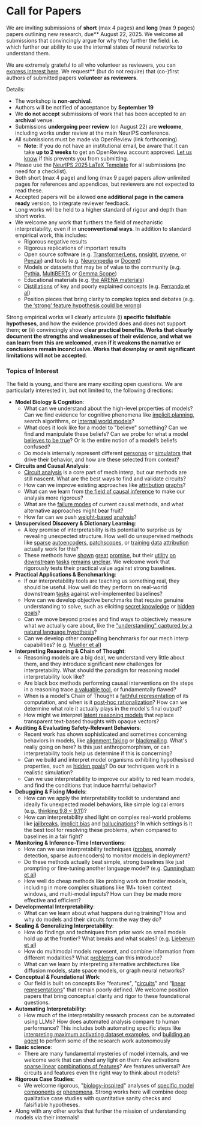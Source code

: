 # Call for Papers
We are inviting submissions of **short** (max 4 pages) and **long** (max 9 pages) papers outlining new research, due** August 22, 2025. We welcome all submissions that convincingly argue for why they further the field: i.e. which further our ability to use the internal states of neural networks to understand them. 

We are extremely grateful to all who volunteer as reviewers, you can [express interest here](https://www.google.com/url?q=https://docs.google.com/forms/d/e/1FAIpQLSdiw1SJllzoTz_nqzDTzTOGb9DV3W_truQyh-WvYj_QGIi7Mg/viewform?usp%3Ddialog&sa=D&source=editors&ust=1752340054555358&usg=AOvVaw3auNS-M7hotK7fTAX_4PTr). We request** (but do not require) that (co-)first authors of submitted papers **volunteer as reviewers**. 

Details: 
* The workshop is **non-archival**.
* Authors will be notified of acceptance by **September 19**
* We **do not accept** submissions of work that has been accepted to an **archival** venue.
* Submissions **undergoing peer review** (on August 22) are **welcome**, including works under review at the main NeurIPS conference.
* All submissions must be made via OpenReview (link forthcoming).
  * **Note**: If you do not have an institutional email, be aware that it can take **up to 2 weeks** to get an OpenReview account approved. [Let us know](mailto:neurips2025@mechinterpworkshop.com) if this prevents you from submitting.
* Please use the [NeurIPS 2025 LaTeX Template](https://www.google.com/url?q=https://media.neurips.cc/Conferences/NeurIPS2025/Styles.zip&sa=D&source=editors&ust=1752340054557619&usg=AOvVaw2kneMcoYQ59LVw0sQFxcZw) for all submissions (no need for a checklist).
* Both short (max 4 page) and long (max 9 page) papers allow unlimited pages for references and appendices, but reviewers are not expected to read these.
* Accepted papers will be allowed **one additional page in the camera ready** version, to integrate reviewer feedback.
* Long works will be held to a higher standard of rigour and depth than short works.
* We welcome any work that furthers the field of mechanistic interpretability, even if in **unconventional ways**. In addition to standard empirical work, this includes:
  * Rigorous negative results
  * Rigorous replications of important results
  * Open source software (e.g. [TransformerLens](https://www.google.com/url?q=https://github.com/neelnanda-io/TransformerLens&sa=D&source=editors&ust=1752340054559176&usg=AOvVaw1WLXFUNIoer5qiVVngxcFF), [nnsight](https://www.google.com/url?q=https://github.com/ndif-team/nnsight&sa=D&source=editors&ust=1752340054559315&usg=AOvVaw2J1N2A5o3VuHkiurUa6VGL), [pyvene](https://www.google.com/url?q=https://github.com/stanfordnlp/pyvene/tree/main/pyvene/models/mlp&sa=D&source=editors&ust=1752340054559487&usg=AOvVaw1akf7fYrOZBbiQ04uxkz-V), or [Penzai](https://www.google.com/url?q=https://github.com/google-deepmind/penzai&sa=D&source=editors&ust=1752340054559641&usg=AOvVaw3JPBfT5cC_J_qDTTurTrdl)) and tools (e.g. [Neuronpedia](https://www.google.com/url?q=http://neuronpedia.org&sa=D&source=editors&ust=1752340054559755&usg=AOvVaw3xP_1kb998oT9D7Qw1uyty) or [Docent](https://www.google.com/url?q=https://transluce.org/introducing-docent&sa=D&source=editors&ust=1752340054559890&usg=AOvVaw0pjlLGHXgV_6OCe4t9HXMd))
  * Models or datasets that may be of value to the community (e.g. [Pythia](https://www.google.com/url?q=https://arxiv.org/abs/2304.01373&sa=D&source=editors&ust=1752340054560180&usg=AOvVaw3G9b1lgMhFiFBgzhKR917B), [MultiBERTs](https://www.google.com/url?q=https://arxiv.org/abs/2106.16163&sa=D&source=editors&ust=1752340054560295&usg=AOvVaw0j5g4FkMgiEAN7H0imiQNT) or [Gemma Scope](https://www.google.com/url?q=https://arxiv.org/abs/2408.05147&sa=D&source=editors&ust=1752340054560389&usg=AOvVaw393Fr13x3g-JchQER4JxxN))
  * Educational materials (e.g. [the ARENA materials](https://www.google.com/url?q=https://arena3-chapter1-transformer-interp.streamlit.app/&sa=D&source=editors&ust=1752340054560626&usg=AOvVaw0-lvwhTrs63eUMYDL58TtO))
  * [Distillations](https://www.google.com/url?q=https://distill.pub/2017/research-debt/&sa=D&source=editors&ust=1752340054560773&usg=AOvVaw1veDKBVw1I16mfRSLpq9HD) of key and poorly explained concepts (e.g. [Ferrando et al](https://www.google.com/url?q=https://arxiv.org/abs/2405.00208&sa=D&source=editors&ust=1752340054560941&usg=AOvVaw0gjc2XKnIM9aqShAk6z7vU))
  * Position pieces that bring clarity to complex topics and debates (e.g. [the ‘strong’ feature hypothesis could be wrong](https://www.google.com/url?q=https://www.alignmentforum.org/posts/tojtPCCRpKLSHBdpn/the-strong-feature-hypothesis-could-be-wrong&sa=D&source=editors&ust=1752340054561282&usg=AOvVaw1bAlzv3mLm2X9wFNMEOl0P))

Strong empirical works will clearly articulate (i) **specific falsifiable hypotheses**, and how the evidence provided does and does not support them; **or** (ii) convincingly show **clear practical benefits. Works that clearly document the strengths and weaknesses of their evidence, and what we can learn from this are welcomed, even if it weakens the narrative or conclusions remain inconclusive. Works that downplay or omit significant limitations will not be accepted**. 
### Topics of Interest
The field is young, and there are many exciting open questions. We are particularly interested in, but not limited to, the following directions: 
* **Model Biology & Cognition**:
  * What can we understand about the high-level properties of models? Can we find evidence for cognitive phenomena like [implicit planning](https://www.google.com/url?q=https://transformer-circuits.pub/2025/attribution-graphs/biology.html%23dives-poems&sa=D&source=editors&ust=1752340054563393&usg=AOvVaw2WxLOSwiYchUdsjtuSh-uv), search algorithms, or [internal world models](https://www.google.com/url?q=https://arxiv.org/abs/2210.13382&sa=D&source=editors&ust=1752340054563563&usg=AOvVaw0TmwZJ2_TyFn9DUK8bh-Di)?
  * What does it look like for a model to "believe" something? Can we find and manipulate these beliefs? Can we probe for what a model [believes to be true](https://www.google.com/url?q=https://arxiv.org/abs/2310.06824&sa=D&source=editors&ust=1752340054563882&usg=AOvVaw0BdGA31w2WDxtsPmAtjL8t)? Or is the entire notion of a model’s beliefs confused?
  * Do models internally represent different [personas](https://www.google.com/url?q=https://arxiv.org/abs/2406.12094&sa=D&source=editors&ust=1752340054564270&usg=AOvVaw3KGVcF3e34mKc8XHATV1JS) or [simulators](https://www.google.com/url?q=https://www.nature.com/articles/s41586-023-06647-8&sa=D&source=editors&ust=1752340054564397&usg=AOvVaw1SkwA8oyNCIQAMj1IZY_zX) that drive their behavior, and how are these selected from context?
* **Circuits and Causal Analysis**:
  * [Circuit analysis](https://www.google.com/url?q=https://distill.pub/2020/circuits/zoom-in/&sa=D&source=editors&ust=1752340054564819&usg=AOvVaw3JQgZka8XtqUsul-C9vxr6) is a core part of mech interp, but our methods are still nascent. What are the best ways to find and validate circuits?
  * How can we improve existing approaches like [attribution](https://www.google.com/url?q=https://arxiv.org/abs/2406.11944&sa=D&source=editors&ust=1752340054565305&usg=AOvVaw3Xi36AeBnJ5yNSVp-zN19x) [graphs](https://www.google.com/url?q=https://transformer-circuits.pub/2025/attribution-graphs/methods.html&sa=D&source=editors&ust=1752340054565504&usg=AOvVaw01s8nmXsg0hjUJ5rRshQpP)?
  * What can we learn from [the field of causal inference](https://www.google.com/url?q=https://arxiv.org/abs/2407.04690&sa=D&source=editors&ust=1752340054565754&usg=AOvVaw2JhbLmUf4hyt24nmQigM8o) to make our analysis more rigorous?
  * What are the [failure modes](https://www.google.com/url?q=https://arxiv.org/abs/2307.15771&sa=D&source=editors&ust=1752340054565998&usg=AOvVaw1fvvuMkrt1LKqW3G87yq8F) of current causal methods, and what alternative approaches might bear fruit?
  * How far can we push [weight-based](https://www.google.com/url?q=https://arxiv.org/abs/2301.05217&sa=D&source=editors&ust=1752340054566328&usg=AOvVaw0c0Rxb8n0ZNQ9ThU4FFZJi) [analysis](https://www.google.com/url?q=https://arxiv.org/abs/2410.08417&sa=D&source=editors&ust=1752340054566461&usg=AOvVaw3Ruw9otT3ihtqujhQXnbqx)?
* **Unsupervised Discovery & Dictionary Learning**:
  * A key promise of interpretability is its potential to surprise us by revealing unexpected structure. How well do unsupervised methods like [sparse](https://www.google.com/url?q=https://arxiv.org/abs/2103.15949&sa=D&source=editors&ust=1752340054567113&usg=AOvVaw2SGZTTXvqhvYyIdTtGGpnW) [autoencoders](https://www.google.com/url?q=https://transformer-circuits.pub/2023/monosemantic-features&sa=D&source=editors&ust=1752340054567252&usg=AOvVaw2GIA2E0hySNyfC_BpjJW0W), [patch](https://www.google.com/url?q=https://arxiv.org/abs/2401.06102&sa=D&source=editors&ust=1752340054567371&usg=AOvVaw2ypv3mNyxKS0TrvA-eFzed)[scopes](https://www.google.com/url?q=https://arxiv.org/abs/2403.10949v2&sa=D&source=editors&ust=1752340054567499&usg=AOvVaw2wRGr3QDACFlEswk47tZ53), or [training](https://www.google.com/url?q=https://proceedings.mlr.press/v70/koh17a?ref%3Dhttps://githubhelp.com&sa=D&source=editors&ust=1752340054567666&usg=AOvVaw3Bhpbb95-vn0mYGqh036DV) [data](https://www.google.com/url?q=https://arxiv.org/abs/2308.03296&sa=D&source=editors&ust=1752340054567797&usg=AOvVaw0IyV_2YL4Of_x8uBVZE28u) [attribution](https://www.google.com/url?q=https://arxiv.org/abs/2205.11482&sa=D&source=editors&ust=1752340054567897&usg=AOvVaw0AsSKSaqzLEc_HG2y3fTw8) actually work for this?
  * These methods have [shown](https://www.google.com/url?q=https://transformer-circuits.pub/2024/scaling-monosemanticity/index.html&sa=D&source=editors&ust=1752340054568241&usg=AOvVaw1Y1sDstakLdtI3PGzebTqB) [great](https://www.google.com/url?q=https://transformer-circuits.pub/2025/attribution-graphs/biology.html&sa=D&source=editors&ust=1752340054568411&usg=AOvVaw0i5_6M-2cwQ04eZ0dZrLJ_) [promise](https://www.google.com/url?q=https://arxiv.org/abs/2503.10965&sa=D&source=editors&ust=1752340054568525&usg=AOvVaw0v7YaEA7UutKIOQTitY-gh), but their [utility](https://www.google.com/url?q=https://arxiv.org/abs/2502.16681&sa=D&source=editors&ust=1752340054568671&usg=AOvVaw1nWnbmFy5Y6krm3qBvb3rW) [on](https://www.google.com/url?q=https://www.tilderesearch.com/blog/sieve&sa=D&source=editors&ust=1752340054568795&usg=AOvVaw24c6DqG_yrBi-Jn5JPqxYL) [downstream](https://www.google.com/url?q=https://arxiv.org/abs/2501.17148&sa=D&source=editors&ust=1752340054568924&usg=AOvVaw0V-YEZ6aljPwSl3jkwb2Ug) [tasks](https://www.google.com/url?q=https://transformer-circuits.pub/2024/features-as-classifiers/index.html&sa=D&source=editors&ust=1752340054569120&usg=AOvVaw1GdD55p41acwmKMiEwUg9M) [remains](https://www.google.com/url?q=https://arxiv.org/abs/2502.04382&sa=D&source=editors&ust=1752340054569257&usg=AOvVaw1o3lzLhAY2Oqze1rdzsv6I) [unclear](https://www.google.com/url?q=https://www.alignmentforum.org/posts/4uXCAJNuPKtKBsi28/negative-results-for-saes-on-downstream-tasks&sa=D&source=editors&ust=1752340054569462&usg=AOvVaw2Iv9qH29qtSs22CtixRg0O). We welcome work that rigorously tests their practical value against strong baselines.
* **Practical Applications & Benchmarking**:
  * If our interpretability tools are teaching us something real, they should be useful. How well do they perform on real-world downstream [tasks](https://www.google.com/url?q=https://www.lesswrong.com/posts/wGRnzCFcowRCrpX4Y/downstream-applications-as-validation-of-interpretability&sa=D&source=editors&ust=1752340054570276&usg=AOvVaw27vTKWmXy7MClQUZ9T4FIS) against well-implemented baselines?
  * How can we develop objective benchmarks that require genuine understanding to solve, such as eliciting [secret knowledge](https://www.google.com/url?q=https://arxiv.org/abs/2505.14352&sa=D&source=editors&ust=1752340054570729&usg=AOvVaw3iHdlVJ_gGFxdviWbCoyg4) or [hidden goals](https://www.google.com/url?q=https://arxiv.org/abs/2503.10965&sa=D&source=editors&ust=1752340054570881&usg=AOvVaw3QdsFEQsonsfFQzilX2dij)?
  * Can we move beyond proxies and find ways to objectively measure what we actually care about, like the ["understanding" captured by a natural language hypothesis](https://www.google.com/url?q=https://arxiv.org/abs/2502.04382&sa=D&source=editors&ust=1752340054571350&usg=AOvVaw2Re3D6LGoBbIGDjGwN-Bl7)?
  * Can we develop other compelling benchmarks for our mech interp capabilities? (e.g. [Mueller et al](https://www.google.com/url?q=https://arxiv.org/abs/2504.13151&sa=D&source=editors&ust=1752340054571747&usg=AOvVaw2AMPTH2Ph8lmt7GUSjckxe))
* **Interpreting Reasoning & Chain of Thought**:
  * Reasoning models are a big deal, we understand very little about them, and they introduce significant new challenges for interpretability. What should the paradigm for reasoning model interpretability look like?
  * Are black box methods performing causal interventions on the steps in a reasoning trace [a valuable tool](https://www.google.com/url?q=https://arxiv.org/abs/2506.19143&sa=D&source=editors&ust=1752340054572676&usg=AOvVaw1GSrmz7HsOidRZ-ZKKgTSH), or fundamentally flawed?
  * When is a model's Chain of Thought a [faithful representation](https://www.google.com/url?q=https://arxiv.org/abs/2305.04388&sa=D&source=editors&ust=1752340054573005&usg=AOvVaw3JbDIuhme7ZVBwdqg8z-1z) of its computation, and when is it [post-hoc rationalization](https://www.google.com/url?q=https://arxiv.org/abs/2503.08679&sa=D&source=editors&ust=1752340054573175&usg=AOvVaw3SSkE2IWLMZKk18xjWdn_e)? How can we determine what role it actually plays in the model's final output?
  * How might we interpret [latent reasoning models](https://www.google.com/url?q=https://arxiv.org/abs/2412.06769&sa=D&source=editors&ust=1752340054573471&usg=AOvVaw0k9QdXzb2418Ebmxdnz1mz) that replace transparent text-based thoughts with opaque vectors?
* **Auditing & Evaluating Safety-Relevant Behaviors**:
  * Recent work has shown sophisticated and sometimes concerning behaviors in models, like [alignment faking](https://www.google.com/url?q=https://arxiv.org/abs/2412.14093&sa=D&source=editors&ust=1752340054573981&usg=AOvVaw0i50EDk3SwHiD_8rzxhBZG) or [blackmailing](https://www.google.com/url?q=https://www.anthropic.com/research/agentic-misalignment&sa=D&source=editors&ust=1752340054574165&usg=AOvVaw1cVp2oi5pmAhoYHv3aMnKu). What's really going on here? Is this just anthropomorphism, or can interpretability tools help us determine if this is concerning?
  * Can we build and interpret model organisms exhibiting hypothesised properties, such as [hidden goals](https://www.google.com/url?q=https://arxiv.org/abs/2503.10965&sa=D&source=editors&ust=1752340054574594&usg=AOvVaw1aW464KKxLg_LShiBbqsRD)? Do our techniques work in a realistic simulation?
  * Can we use interpretability to improve our ability to red team models, and find the conditions that induce harmful behavior?
* **Debugging & Fixing Models**:
  * How can we apply the interpretability toolkit to understand and ideally fix unexpected model behaviors, like simple logical errors (e.g., [thinking 9.8 < 9.11](https://www.google.com/url?q=https://transluce.org/observability-interface&sa=D&source=editors&ust=1752340054575473&usg=AOvVaw3MJrfkG5i8k_lLvAv0wF3I))?
  * How can interpretability shed light on complex real-world problems like [jailbreaks](https://www.google.com/url?q=https://transformer-circuits.pub/2025/attribution-graphs/biology.html%23dives-jailbreak&sa=D&source=editors&ust=1752340054575874&usg=AOvVaw2AVUAZYs8a1Ngw54LoniKp), [implicit bias](https://www.google.com/url?q=https://arxiv.org/abs/2506.10922&sa=D&source=editors&ust=1752340054576142&usg=AOvVaw0dnrCIsHffoCmAoNv6w1dc) and [hallucinations](https://www.google.com/url?q=https://arxiv.org/abs/2411.14257&sa=D&source=editors&ust=1752340054576304&usg=AOvVaw0lpx6MtMkTpMgbnpJ1PH3m)? In which settings is it the best tool for resolving these problems, when compared to baselines in a fair fight?
* **Monitoring & Inference-Time Interventions**:
  * How can we use interpretability techniques ([probes](https://www.google.com/url?q=https://arxiv.org/abs/2102.12452&sa=D&source=editors&ust=1752340054577173&usg=AOvVaw2su60ye8z0DDg_o7FVajOj), anomaly detection, sparse autoencoders) to monitor models in deployment?
  * Do these methods actually beat simple, strong baselines like just prompting or fine-tuning another language model? (e.g. [Cunningham et al](https://www.google.com/url?q=https://alignment.anthropic.com/2025/cheap-monitors/&sa=D&source=editors&ust=1752340054577821&usg=AOvVaw0ccwUTx_DzP_J8B0llPXRR))
  * How well do cheap methods like probing work on frontier models, including in more complex situations like 1M+ token context windows, and multi-modal inputs? How can they be made more effective and efficient?
* **Developmental Interpretability**:
  * What can we learn about what happens during training? How and why do models and their circuits form the way they do?
* **Scaling & Generalizing Interpretability**:
  * How do findings and techniques from prior work on small models hold up at the frontier? What breaks and what scales? (e.g. [Lieberum et al](https://www.google.com/url?q=https://arxiv.org/abs/2307.09458&sa=D&source=editors&ust=1752340054579255&usg=AOvVaw3wqRMfPJzC11V6PJTG9_JI))
  * How do multimodal models represent, and combine information from different modalities? What [problems](https://www.google.com/url?q=https://openreview.net/pdf?id%3DVUhRdZp8ke&sa=D&source=editors&ust=1752340054579582&usg=AOvVaw2En2EhA3roDZjE1anCLw8V) can this introduce?
  * What can we learn by interpreting alternative architectures like diffusion models, state space models, or graph neural networks?
* **Conceptual & Foundational Work**:
  * Our field is built on concepts like "features", "[circuits](https://www.google.com/url?q=https://distill.pub/2020/circuits/zoom-in/&sa=D&source=editors&ust=1752340054580410&usg=AOvVaw2YVYA6wNNXEJtjTxDHcWPs)" and “[linear representations](https://www.google.com/url?q=https://transformer-circuits.pub/2024/july-update/index.html%23linear-representations&sa=D&source=editors&ust=1752340054580633&usg=AOvVaw2hh5pAGVBwzdgc2F_KIs6s)” that remain poorly defined. We welcome position papers that bring conceptual clarity and rigor to these foundational questions.
* **Automating Interpretability**:
  * How much of the interpretability research process can be automated using LLMs? How does automated analysis compare to human performance? This includes both automating specific steps like [interpreting maximum activating dataset examples](https://www.google.com/url?q=https://openaipublic.blob.core.windows.net/neuron-explainer/paper/index.html&sa=D&source=editors&ust=1752340054581783&usg=AOvVaw3-TzOCbIPNWfXd-EQ-usRy), and [building an agent](https://www.google.com/url?q=https://arxiv.org/abs/2404.14394&sa=D&source=editors&ust=1752340054581924&usg=AOvVaw0-4cQgTm0wp84vEL0u-wKM) to perform some of the research work autonomously
* **Basic science**:
  * There are many fundamental mysteries of model internals, and we welcome work that can shed any light on them: Are activations [sparse linear](https://www.google.com/url?q=https://arxiv.org/abs/1601.03764&sa=D&source=editors&ust=1752340054582451&usg=AOvVaw1V4feSN7vqDUNSt_pEd15J) [combinations of features](https://www.google.com/url?q=https://transformer-circuits.pub/2022/toy_model/index.html&sa=D&source=editors&ust=1752340054582587&usg=AOvVaw2TzyNdpqIMmcGJ9cKiC_WO)? Are features universal? Are circuits and features even the right way to think about models?
* **Rigorous Case Studies**:
  * We welcome rigorous, "[biology-inspired](https://www.google.com/url?q=https://distill.pub/2020/circuits/curve-circuits/&sa=D&source=editors&ust=1752340054583179&usg=AOvVaw2r7ogeWr_IS7PZBC9mO6UM)" analyses of [specific model](https://www.google.com/url?q=https://arxiv.org/abs/2310.04625&sa=D&source=editors&ust=1752340054583361&usg=AOvVaw2iSIJPo1ugOV1gxWoC1Hfd) [components](https://www.google.com/url?q=https://transformer-circuits.pub/2024/scaling-monosemanticity/index.html&sa=D&source=editors&ust=1752340054583493&usg=AOvVaw1a3p7YYwzfvWsub9DxQCgl) [or](https://www.google.com/url?q=https://arxiv.org/abs/2305.01610&sa=D&source=editors&ust=1752340054583579&usg=AOvVaw30vxU9TVtzERCon526vpjv) [phenomena](https://www.google.com/url?q=https://arxiv.org/abs/2306.09346&sa=D&source=editors&ust=1752340054583681&usg=AOvVaw0uU_No_H4AS_XYpqhqovZC). Strong works here will combine deep qualitative case studies with quantitative sanity checks and falsifiable hypotheses.
* Along with any other works that further the mission of understanding models via their internals!